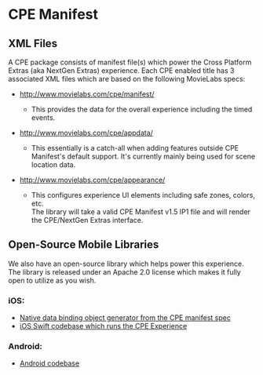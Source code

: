 # CPE Manifest

## XML Files
A CPE package consists of manifest file(s) which power the Cross Platform Extras (aka NextGen Extras) experience. Each CPE enabled title has 3 associated XML files which are based on the following MovieLabs specs:

- http://www.movielabs.com/cpe/manifest/
    - This provides the data for the overall experience including the timed events.  
- http://www.movielabs.com/cpe/appdata/
    - This essentially is a catch-all when adding features outside CPE Manifest's default support. It's currently mainly being used for scene location data.

- http://www.movielabs.com/cpe/appearance/
    - This configures experience UI elements including safe zones, colors, etc.  
The library will take a valid CPE Manifest v1.5 IP1 file and will render the CPE/NextGen Extras interface. 
 

## Open-Source Mobile Libraries
We also have an open-source library which helps power this experience. The library is released under an Apache 2.0 license which makes it fully open to utilize as you wish. 


### iOS:
- [Native data binding object generator from the CPE manifest spec](https://github.com/warnerbros/cpe-manifest-ios-data)
- [iOS Swift codebase which runs the CPE Experience](https://github.com/warnerbros/cpe-manifest-ios-experience)


### Android:
- [Android codebase](https://github.com/warnerbros/cpe-manifest-android-experience)
 
